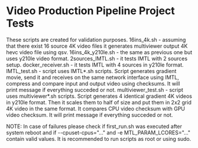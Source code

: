 # Video Production Pipeline Project Tests

These scripts are created for validation purposes.
16ins_4k.sh - assuming that there exist 16 source 4K video files it generates multiviewer output 4K hevc video file using qsv.
16ins_4k_y210le.sh - the same as previous one but uses y210le video format.
2sources_IMTL.sh - it tests IMTL with 2 sources setup.
docker_receiver.sh - it tests IMTL with 4 sources in y210le format.
IMTL_test.sh - script uses IMTL\*.sh scripts. Script generates gradient movie, send it and receives on the same network interface using IMTL, compress and compare input and output video using checksums. It will print message if everything succeded or not.
multiviewer_test.sh - script uses multiviewer\*.sh scripts. Script generates 4 identical gradient 4K videos in y210le format. Then it scales them to half of size and put them in 2x2 grid 4K video in the same format. It compares CPU video checksum with GPU video checksum. It will print message if everything succeded or not.

NOTE: In case of failures please check if first_run.sh was executed after system reboot and if --cpuset-cpus="..." and -e MTL_PARAM_LCORES="..." contain valid values. It is recommended to run scripts as root or using sudo.